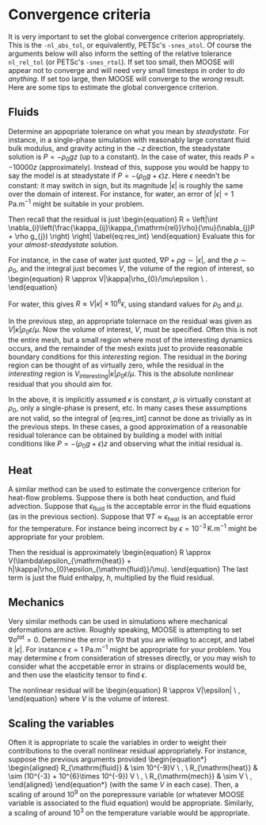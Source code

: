 # Convergence criteria

It is very important to set the global convergence criterion appropriately. This is the
`-nl_abs_tol`, or equivalently, PETSc's `-snes_atol`.  Of course the arguments below will also inform
the setting of the relative tolerance `nl_rel_tol` (or PETSc's `-snes_rtol`).  If set too small, then
MOOSE will appear not to converge and will need very small timesteps in order to *do anything*.  If
set too large, then MOOSE will converge to the *wrong* result.  Here are some tips to estimate the
global convergence criterion.

## Fluids

Determine an appopriate tolerance on what you mean by *steadystate*.  For instance, in a single-phase
simulation with reasonably large constant fluid bulk modulus, and gravity acting in the $-z$
direction, the steadystate solution is $P = -\rho_{0}gz$ (up to a constant).  In the case of water,
this reads $P=-10000z$ (approximately). Instead of this, suppose you would be happy to say the model
is at steadystate if $P = -(\rho_{0} g + \epsilon)z$.  Here $\epsilon$ needn't be constant: it may
switch in sign, but its magnitude $|\epsilon|$ is roughly the same over the domain of interest.  For
instance, for water, an error of $|\epsilon|=1$ Pa.m$^{-1}$ might be suitable in your problem.

Then recall that the residual is just
\begin{equation} R = \left|\int
\nabla_{i}\left(\frac{\kappa_{ij}\kappa_{\mathrm{rel}}\rho}{\mu}(\nabla_{j}P + \rho g_{j}) \right)
\right| \label{eq:res_int}
\end{equation}
Evaluate this for your *almost-steadystate* solution.

For instance, in the case of water just quoted, $\nabla P + \rho g \sim |\epsilon|$, and the
$\rho\sim\rho_{0}$, and the integral just becomes $V$, the volume of the region of interest, so
\begin{equation} R \approx V|\kappa|\rho_{0}/\mu\epsilon \ . \end{equation}

For water, this gives $R \approx V|\kappa|\times 10^{6}\epsilon$, using standard values for
$\rho_{0}$ and $\mu$.

In the previous step, an appropriate tolernace on the residual was given as
$V|\kappa|\rho_{0}\epsilon/\mu$.  Now the volume of interest, $V$, must be specified.  Often this is
not the entire mesh, but a small region where most of the interesting dynamics occurs, and the
remainder of the mesh exists just to provide reasonable boundary conditions for this *interesting*
region.  The residual in the *boring* region can be thought of as virtually zero, while the residual
in the *interesting* region is $V_{\mathrm{interesting}}|\kappa|\rho_{0}\epsilon/\mu$.  This is the
absolute nonlinear residual that you should aim for.

In the above, it is implicitly assumed $\kappa$ is constant, $\rho$ is virtually constant at
$\rho_{0}$, only a single-phase is present, etc.  In many cases these assumptions are not valid, so
the integral of [eq:res_int] cannot be done as trivially as in the previous steps. In these cases, a
good approximation of a reasonable residual tolerance can be obtained by building a model with
initial conditions like $P = -(\rho_{0} g + \epsilon)z$ and observing what the initial residual is.

## Heat

A similar method can be used to estimate the convergence criterion for heat-flow problems.  Suppose
there is both heat conduction, and fluid advection.  Suppose that $\epsilon_{\mathrm{fluid}}$ is the
acceptable error in the fluid equations (as in the previous section).  Suppose that $\nabla T \approx
\epsilon_{\mathrm{heat}}$ is an acceptable error for the temperature.  For instance being incorrect
by $\epsilon = 10^{-3}\,$K.m$^{-1}$ might be appropriate for your problem.

Then the residual is approximately
\begin{equation} R \approx
V(\lambda\epsilon_{\mathrm{heat}} +
h|\kappa|\rho_{0}\epsilon_{\mathrm{fluid}}/\mu).
\end{equation}
The last term is just the fluid enthalpy, $h$, multiplied by the fluid residual.

## Mechanics

Very similar methods can be used in simulations where mechanical deformations are active.  Roughly
speaking, MOOSE is attempting to set $\nabla\sigma^{\mathrm{tot}} = 0$.  Determine the error in
$\nabla\sigma$ that you are willing to accept, and label it $|\epsilon|$.  For instance $\epsilon =
1$ Pa.m$^{-1}$ might be appropriate for your problem.  You may determine $\epsilon$ from
consideration of stresses directly, or you may wish to consider what the accpetable error in strains
or displacements would be, and then use the elasticity tensor to find $\epsilon$.

The nonlinear residual will be
\begin{equation} R \approx V|\epsilon| \ ,
\end{equation}
where $V$ is the volume of interest.

## Scaling the variables

Often it is appropriate to scale the variables in order to weight their contributions to the overall
nonlinear residual appropriately. For instance, suppose the previous arguments provided
\begin{equation*}
\begin{aligned}
R_{\mathrm{fluid}} & \sim 10^{-9}V \ , \\
R_{\mathrm{heat}} & \sim (10^{-3} + 10^{6}\times 10^{-9}) V \ , \\
R_{\mathrm{mech}} & \sim V \ ,
\end{aligned}
\end{equation*}
(with the same $V$ in each case).  Then, a scaling of around $10^9$ on the porepressure variable (or
whatever MOOSE variable is associated to the fluid equation) would be appropriate.  Similarly, a
scaling of around $10^3$ on the temperature variable would be appropriate.
